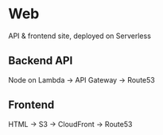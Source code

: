 # Web

API & frontend site, deployed on Serverless

## Backend API
Node on Lambda -> API Gateway -> Route53

## Frontend
HTML -> S3 -> CloudFront -> Route53
